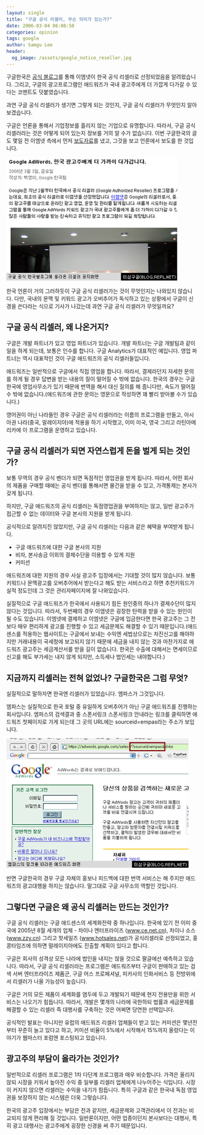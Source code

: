 ```yaml
---
layout: single
title: "구글 공식 리셀러, 무슨 의미가 있는가?"
date: 2006-03-04 06:08:50
categories: opinion
tags: google
author: Samgu Lee
header:
  og_image: /assets/google_notice_reseller.jpg
---
```


구글한국은 [공식 블로그](http://googlekoreablog.blogspot.com/2006/03/google-adwords.html)를 통해 이엠넷이 한국 공식 리셀러로 선정되었음을 알려왔습니다. 그리고, 구글의 광고프로그램인 애드워즈가 국내 광고주에게 더 가깝게 다가갈 수 있다는 코멘트도 덧붙였습니다.

과연 구글 공식 리셀러가 생기면 그렇게 되는 것인지, 구글 공식 리셀러가 무엇인지 알아보겠습니다.

구글은 언론을 통해서 기업정보를 흘리지 않는 기업으로 유명합니다. 따라서, 구글 공식 리셀러라는 것은 어떻게 되어 있는지 정보를 거의 알 수가 없습니다. 이번 구글한국의 글도 몇일 전 이엠넷 측에서 먼저 [보도자료](http://gija.info/tt/index.php?pl=781)를 냈고, 그것을 보고 언론에서 보도를 한 것입니다.

![구글 공식 한국 블로그에 올라온 리셀러에 관한 글](/assets/google_notice_reseller.jpg)

한국 언론이 거의 그러하듯이 구글 공식 리셀러가는 것이 무엇인지는 나와있지 않습니다. 다만, 국내의 문맥 및 키워드 광고가 오버추어가 독식하고 있는 상황에서 구글이 신경을 쓴다라는 식으로 기사가 나갔는데 과연 구글 공식 리셀러가 무엇일까요?

## 구글 공식 리셀러, 왜 나온거지?

구글은 개발 파트너가 있고 영업 파트너가 있습니다. 개발 파트너는 구글 개발팀과 같이 일을 하게 되는데, 보통은 인수를 합니다. 구글 Analytics가 대표적인 예입니다. 영업 파트너는 역시 대표적인 것이 구글 애드워즈의 공식 리셀러들입니다.

애드워즈는 일반적으로 구글에서 직접 영업을 합니다. 따라서, 결제라던지 자세한 문의를 하게 될 경우 답변을 받는 내용의 질이 떨어질 수 밖에 없습니다. 한국의 경우는 구글한국에 영업사무소가 있기 때문에 번역을 해서 대신 질의를 해 줍니다만, 속도가 떨어질 수 밖에 없습니다.(애드워즈에 관한 문의는 영문으로 작성하면 꽤 빨리 받아볼 수가 있습니다.)

영어권이 아닌 나라들인 경우 구글은 공식 리셀러라는 이름의 프로그램을 만들고, 아시아권 나라(중국, 말레이지아)에 적용을 하기 시작했고, 이미 미국, 영국 그리고 라틴아메리카에 이 프로그램을 운영하고 있습니다.

## 구글 공식 리셀러가 되면 자연스럽게 돈을 벌게 되는 것인가?

보통 무역의 경우 공식 벤더가 되면 독점적인 영업권을 받게 됩니다. 따라서, 어떤 회사의 제품을 구매할 때에는 공식 벤더를 통해서면 물건을 받을 수 있고, 가격통제는 본사가 갖게 됩니다.

하지만, 구글 애드워즈의 공식 리셀러는 독점영업권을 부여하지는 않고, 일반 광고주가 접근할 수 없는 데이터와 구글 본사의 지원을 받게 됩니다.

공식적으로 알려지진 않았지만, 구글 공식 리셀러는 다음과 같은 혜택을 부여받게 됩니다.

- 구글 애드워즈에 대한 구글 본사의 지원
- 비자, 본사송금 이외의 결제수단을 이용할 수 있게 지원
- 커미션

애드워즈에 대한 지원의 경우 사실 광고주 입장에서는 기대할 것이 많지 않습니다. 보통 키워드나 문맥광고를 오버추어에서 받는다고 해도 받는 서비스라고 하면 추천키워드가 실적 정도인데 그 것은 관리자페이지에 잘 나와있습니다.

실질적으로 구글 애드워즈가 한국에서 사용되기 힘든 원인중의 하나가 결제수단이 많지 않다는 것입니다. 따라서, 두번째의 경우 이엠넷은 굉장한 탄력을 받을 수 있는 원인이 될 수도 있습니다. 이엠넷에 결제하고 이엠넷은 구글에 입금한다면 한국 광고주는 그 전보다 매우 편리하게 광고를 진행할 수 있고 세금문제도 해결할 수 있기 때문입니다.(애드센스를 적용하는 웹사이트는 구글에서 보내는 수익엔 세법상으로는 자진신고를 해야하지만 거래내용이 국세청에 보고되지 않기 때문에 세금을 내지 않는 것과 마찬가지로 애드워즈 광고주는 세금계산서를 받을 길이 없습니다. 한국은 수출에 대해서는 면세이므로 신고를 해도 부가세는 내지 않게 되지만, 소득세나 법인세는 내야합니다.)

## 지금까지 리셀러는 전혀 없었나? 구글한국은 그럼 무엇?

실질적으로 말하자면 한국엔 리셀러가 있었습니다. 엠파스가 그것입니다.

엠파스는 실질적으로 한국 포털 중 유일하게 오버추어가 아닌 구글 애드워즈를 진행하는 회사입니다. 엠파스의 검색결과 중 스폰서링크 스폰서링크 안내라는 링크를 클릭하면 애드워즈 첫페이지로 가게 되는데 그 곳의 URL에는 sourceid=empas라는 주소가 보입니다.

![엠파스의 링크를 따라온 애드워즈](/assets/adwords_via_empas.jpg)

반면 구글한국의 경우 구글 자체의 홍보나 피드백에 대한 번역 서비스는 해 주지만 애드워즈의 광고대행을 하지는 않습니다. 말그대로 구글 사무소의 역할인 것입니다.

## 그렇다면 구글은 왜 공식 리셀러는 만드는 것인가?

구글 공식 리셀러는 구글 애드센스의 세계화전략 중 하나입니다. 한국에 있기 전 이미 중국에 2005년 8월 세개의 업체 - 차이나 엔터프라이즈 (www.ce.net.cn), 차이나 소스 (www.zzy.cn) 그리고 핫세일즈 (www.hotsales.net)가 공식리셀러로 선정되었고, 홍콩타임즈에 의하면 말레이지아에도 진출할 계획이 있다고 합니다.

구글은 회사의 성격상 모든 나라에 법인을 내지는 않을 것으로 팔글에선 예측하고 있습니다. 따라서, 구글 공식 리셀러라는 프로그램은 애드워즈부터 구글이 판매하고 있는 검색 서버 엔터프라이즈 제품군, 구글 어스 프로페셔널, 피카사의 인화서비스 등 전방위에서 리셀러가 나올 가능성이 높습니다.

구글은 거의 모든 제품이 세계화를 염두에 두고 개발되기 때문에 현지 전용만을 위한 서비스는 나오기가 힘듭니다. 따라서, 개발은 몇개의 나라에 국한하되 법률과 세금문제를 해결할 수 있는 리셀러 즉 대행사를 구축하는 것은 어쩌면 당연한 선택입니다.

공식적인 발표는 아니지만 유럽의 애드워즈 리셀러 업체들이 받고 있는 커미션은 몇년전부터 꾸준히 늘고 있다고 하고, 커미션 비율이 5%에서 시작해서 15%까지 올랐다는 이야기가 웹마스터 포럼엔 포스팅되고 있습니다.

## 광고주의 부담이 올라가는 것인가?

일반적으로 리셀러 프로그램은 1차 다단계 프로그램과 매우 비슷합니다. 가격은 올리지 않되 시장을 키워서 높아진 수익 중 일부를 리셀러 업체에게 나누어주는 식입니다. 시장이 커지지 않으면 리셀러는 수익을 내기가 힘듭니다. 특히 구글과 같은 한국내 독점 영업권을 보장하지 않는 시스템은 더욱 그렇습니다.

한국의 광고주 입장에서는 부담은 전과 같지만, 세금문제와 고객관리에서 이 전과는 비교되지 않게 편리해 질 것입니다. 일반론이지만, 어떤 업종이던지 본사보다는 대행사, 특히 광고 대행사는 광고주에게 굉장한 신경을 써 주기 때문입니다.
